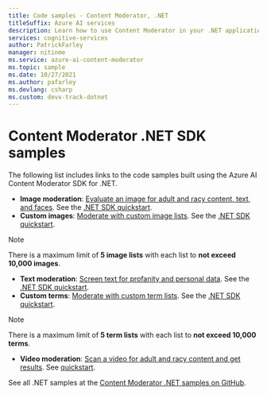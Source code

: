 ```yaml
---
title: Code samples - Content Moderator, .NET
titleSuffix: Azure AI services
description: Learn how to use Content Moderator in your .NET applications through the SDK.
services: cognitive-services
author: PatrickFarley
manager: nitinme
ms.service: azure-ai-content-moderator
ms.topic: sample
ms.date: 10/27/2021
ms.author: pafarley
ms.devlang: csharp
ms.custom: devx-track-dotnet
---
```

# Content Moderator .NET SDK samples

The following list includes links to the code samples built using the Azure AI Content Moderator SDK for .NET.

- **Image moderation**: [Evaluate an image for adult and racy content, text, and faces](https://github.com/Azure-Samples/cognitive-services-dotnet-sdk-samples/blob/master/ContentModerator/ImageModeration/Program.cs). See the [.NET SDK quickstart](./client-libraries.md?pivots=programming-language-csharp%253fpivots%253dprogramming-language-csharp).
- **Custom images**: [Moderate with custom image lists](https://github.com/Azure-Samples/cognitive-services-dotnet-sdk-samples/blob/master/ContentModerator/ImageListManagement/Program.cs). See the [.NET SDK quickstart](./client-libraries.md?pivots=programming-language-csharp%253fpivots%253dprogramming-language-csharp).

> [!NOTE]
> There is a maximum limit of **5 image lists** with each list to **not exceed 10,000 images**.
>

- **Text moderation**: [Screen text for profanity and personal data](https://github.com/Azure-Samples/cognitive-services-dotnet-sdk-samples/blob/master/ContentModerator/TextModeration/Program.cs). See the [.NET SDK quickstart](./client-libraries.md?pivots=programming-language-csharp%253fpivots%253dprogramming-language-csharp).
- **Custom terms**: [Moderate with custom term lists](https://github.com/Azure-Samples/cognitive-services-dotnet-sdk-samples/blob/master/ContentModerator/TermListManagement/Program.cs). See the [.NET SDK quickstart](./client-libraries.md?pivots=programming-language-csharp%253fpivots%253dprogramming-language-csharp).

> [!NOTE]
> There is a maximum limit of **5 term lists** with each list to **not exceed 10,000 terms**.
>

- **Video moderation**: [Scan a video for adult and racy content and get results](https://github.com/Azure-Samples/cognitive-services-dotnet-sdk-samples/blob/master/ContentModerator/VideoModeration/Program.cs). See [quickstart](video-moderation-api.md).


See all .NET samples at the [Content Moderator .NET samples on GitHub](https://github.com/Azure-Samples/cognitive-services-dotnet-sdk-samples/tree/master/ContentModerator).
